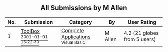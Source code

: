 ﻿<div align="center">

## All Submissions by M Allen

</div>

No.  | Submission | Category | By   | User Rating
---- | ---------- | -------- | ---- | -----------
1 | [ToolBox<br /><sup>2001-01-01 16:22:30</sup>](https://github.com/Planet-Source-Code/m-allen-toolbox__1-14022) | [Complete Applications<br /><sup>Visual Basic</sup>](../ByCategory/complete-applications__1-27.md) | M Allen | 4.2 (21 globes from 5 users)
